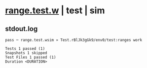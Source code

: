 # [range.test.w](../../../../../../examples/tests/sdk_tests/std/range.test.w) | test | sim

## stdout.log
```log
pass ─ range.test.wsim » Test.rBlJk3gGk9/env0/test:ranges work

Tests 1 passed (1)
Snapshots 1 skipped
Test Files 1 passed (1)
Duration <DURATION>
```

